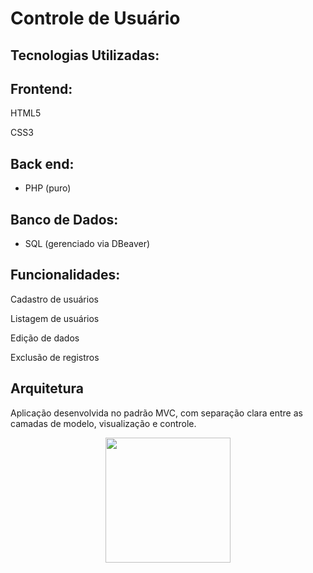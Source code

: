 # Controle  de Usuário

## Tecnologias Utilizadas:

## Frontend:
HTML5

CSS3

## Back end:
- PHP (puro)

## Banco de Dados:
- SQL (gerenciado via DBeaver)

## Funcionalidades:
Cadastro de usuários

Listagem de usuários

Edição de dados

Exclusão de registros

## Arquitetura
Aplicação desenvolvida no padrão MVC, com separação clara entre as camadas de modelo, visualização e controle.

<p align="center">
  <img src="https://www.icegif.com/wp-content/uploads/2022/04/icegif-1054.gif" width="200">
</p>



